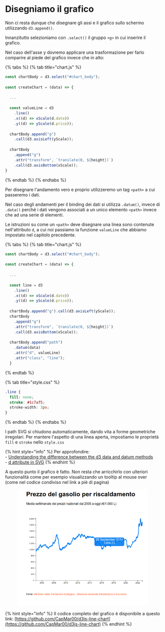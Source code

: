 # Disegniamo il grafico

Non ci resta dunque che disegnare gli assi e il grafico sullo schermo utilizzando `d3.append()`.

Innanzitutto selezioniamo con `.select()` il gruppo `<g>` in cui inserire il grafico.

Nel caso dell'asse y dovremo applicare una trasformazione per farlo comparire al piede del grafico invece che in alto:

{% tabs %}
{% tab title="chart.js" %}
```javascript
const chartBody = d3.select("#chart_body");

const createChart = (data) => {
   
  ...
  
  const valueLine = d3
    .line()
    .x((d) => xScale(d.date))
    .y((d) => yScale(d.price));
    
  chartBody.append("g")
    .call(d3.axisLeft(yScale));
  
  chartBody
    .append("g")
    .attr("transform", `translate(0, ${height})`)
    .call(d3.axisBottom(xScale));
}
```
{% endtab %}
{% endtabs %}

Per disegnare l'andamento vero e proprio utilizzeremo un tag `<path>` a cui passeremo i dati.&#x20;

Nel caso degli andamenti per il binding dei dati si utilizza `.datum()`, invece di `.data()` perché i dati vengono associati a un unico elemento  `<path>` invece che ad una serie di elementi.&#x20;

Le istruzioni su come un `<path>` deve disegnare una linea sono contenute nell'attributo `d`, a cui noi passiamo la funzione `valueLine` che abbiamo impostato nel capitolo precedente.

{% tabs %}
{% tab title="chart.js" %}
```javascript
const chartBody = d3.select("#chart_body");

const createChart = (data) => {
   
  ...
  
  const line = d3
    .line()
    .x((d) => xScale(d.date))
    .y((d) => yScale(d.price));
    
  chartBody.append("g").call(d3.axisLeft(yScale));
  chartBody
    .append("g")
    .attr("transform", `translate(0, ${height})`)
    .call(d3.axisBottom(xScale));

  chartBody.append("path")
    .datum(data)
    .attr("d", valueLine)
    .attr("class", "line");  
  }
```
{% endtab %}

{% tab title="style.css" %}
```css
.line {
  fill: none;
  stroke: #1c7af5;
  stroke-width: 3px;
}
```
{% endtab %}
{% endtabs %}

I path SVG si chiudono automaticamente, dando vita a forme geometriche irregolari. Per mantere l'aspetto di una linea aperta, impostiamo le proprietà `fill` e `stroke` nello `style.css`

{% hint style="info" %}
Per approfondire:\
\- [Understanding the difference between the d3 data and datum methods](https://www.intothevoid.io/data-visualization/understanding-d3-data-vs-datum/)\
\- [d attribute in SVG](https://developer.mozilla.org/en-US/docs/Web/SVG/Attribute/d)
{% endhint %}

A questo punto il grafico è fatto. Non resta che arricchirlo con ulteriori funzionalità come per esempio visualizzando un tooltip al mouse over (come nel codice condiviso nel link a piè di pagina)&#x20;

<figure><img src="../../.gitbook/assets/grafico-con-tooltip.png" alt=""><figcaption></figcaption></figure>

{% hint style="info" %}
Il codice completo del grafico è disponibile a questo link: [https://github.com/CapMar00/d3js-line-chart](https://github.com/CapMar00/d3js-line-chart)
{% endhint %}

